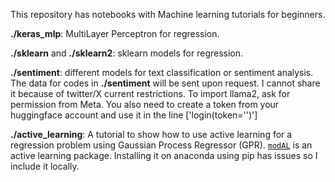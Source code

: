 This repository has notebooks with Machine learning tutorials for beginners. 

**./keras_mlp**: MultiLayer Perceptron for regression. 

**./sklearn** and **./sklearn2**: sklearn models for regression. 

**./sentiment**: different models for text classification or sentiment analysis. The data for codes in **./sentiment** will be sent upon request. I cannot share it because of twitter/X current restrictions. To import llama2, ask for permission from Meta. You also need to create a token from your huggingface account and use it in the line ['login(token='')']

**./active_learning**: A tutorial to show how to use active learning for a regression problem using Gaussian Process Regressor (GPR). [`modAL`](https://modal-python.readthedocs.io/en/latest/) is an active learning package. Installing it on anaconda using pip has issues so I include it locally. 

